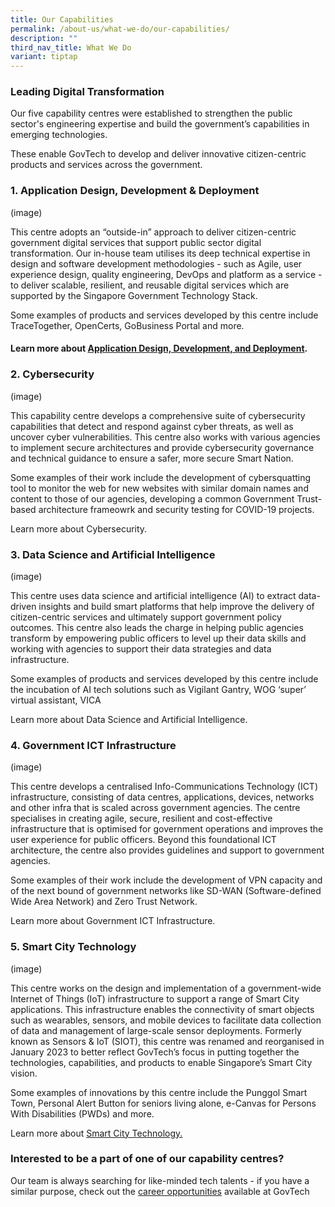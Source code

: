 ```yaml
---
title: Our Capabilities
permalink: /about-us/what-we-do/our-capabilities/
description: ""
third_nav_title: What We Do
variant: tiptap
---
```

<h3>Leading Digital Transformation</h3>
<p>Our five capability centres were established to strengthen the public
sector's engineering expertise and build the government’s capabilities
in emerging technologies.</p>
<p>These enable GovTech to develop and deliver innovative citizen-centric
products and services across the government.</p>
<h3>1. Application Design, Development &amp; Deployment</h3>
<p>(image)</p>
<p>This centre adopts an “outside-in” approach to deliver citizen-centric
government digital services that support public sector digital transformation.
Our in-house team utilises its deep technical expertise in design and software
development methodologies - such as Agile, user experience design, quality
engineering, DevOps and platform as a service - to deliver scalable, resilient,
and reusable digital services which are supported by the Singapore Government
Technology Stack.</p>
<p>Some examples of products and services developed by this centre include
TraceTogether, OpenCerts, GoBusiness Portal and more.</p>
<h4>Learn more about <a href="/our-capabilities/application-design-development-and-development/" rel="noopener noreferrer nofollow" target="_blank">Application Design, Development, and Deployment</a>.</h4>
<h3>2. Cybersecurity</h3>
<p>(image)</p>
<p>This capability centre develops a comprehensive suite of cybersecurity
capabilities that detect and respond against cyber threats, as well as
uncover cyber vulnerabilities. This centre also works with various agencies
to implement secure architectures and provide cybersecurity governance
and technical guidance to ensure a safer, more secure Smart Nation.</p>
<p>Some examples of their work include the development of cybersquatting
tool to monitor the web for new websites with similar domain names and
content to those of our agencies, developing a common Government Trust-based
architecture frameowrk and security testing for COVID-19 projects.</p>
<p>Learn more about Cybersecurity.</p>
<h3>3. Data Science and Artificial Intelligence</h3>
<p>(image)</p>
<p>This centre uses data science and artificial intelligence (AI) to extract
data-driven insights and build smart platforms that help improve the delivery
of citizen-centric services and ultimately support government policy outcomes.
This centre also leads the charge in helping public agencies transform
by empowering public officers to level up their data skills and working
with agencies to support their data strategies and data infrastructure.</p>
<p>Some examples of products and services developed by this centre include
the incubation of AI tech solutions such as Vigilant Gantry, WOG ‘super’
virtual assistant, VICA</p>
<p>Learn more about Data Science and Artificial Intelligence.</p>
<h3>4. Government ICT Infrastructure</h3>
<p>(image)</p>
<p>This centre develops a centralised Info-Communications Technology (ICT)
infrastructure, consisting of data centres, applications, devices, networks
and other infra that is scaled across government agencies. The centre specialises
in creating agile, secure, resilient and cost-effective infrastructure
that is optimised for government operations and improves the user experience
for public officers. Beyond this foundational ICT architecture, the centre
also provides guidelines and support to government agencies.</p>
<p>Some examples of their work include the development of VPN capacity and
of the next bound of government networks like SD-WAN (Software-defined
Wide Area Network) and Zero Trust Network.</p>
<p>Learn more about Government ICT Infrastructure.</p>
<h3>5. Smart City Technology</h3>
<p>(image)</p>
<p>This centre works on the design and implementation of a government-wide
Internet of Things (IoT) infrastructure to support a range of Smart City
applications. This infrastructure enables the connectivity of smart objects
such as wearables, sensors, and mobile devices to facilitate data collection
of data and management of large-scale sensor deployments. Formerly known
as Sensors &amp; IoT (SIOT), this centre was renamed and reorganised in
January 2023 to better reflect GovTech’s focus in putting together the
technologies, capabilities, and products to enable Singapore’s Smart City
vision.</p>
<p>Some examples of innovations by this centre include the Punggol Smart
Town, Personal Alert Button for seniors living alone, e-Canvas for Persons
With Disabilities (PWDs) and more.</p>
<p>Learn more about <u>Smart City Technology.</u>
</p>
<h3>Interested to be a part of one of our capability centres?</h3>
<p>Our team is always searching for like-minded tech talents - if you have
a similar purpose, check out the <a href="/careers/why-join-govtech/overview/" rel="noopener noreferrer nofollow" target="_blank">career opportunities</a> available
at GovTech</p>